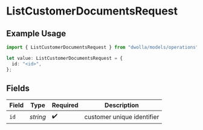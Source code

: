 # ListCustomerDocumentsRequest

## Example Usage

```typescript
import { ListCustomerDocumentsRequest } from "dwolla/models/operations";

let value: ListCustomerDocumentsRequest = {
  id: "<id>",
};
```

## Fields

| Field                      | Type                       | Required                   | Description                |
| -------------------------- | -------------------------- | -------------------------- | -------------------------- |
| `id`                       | *string*                   | :heavy_check_mark:         | customer unique identifier |